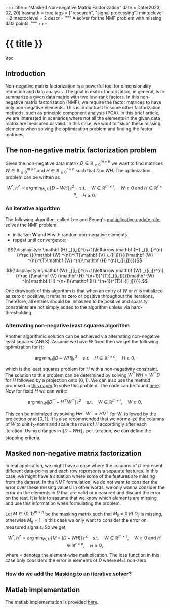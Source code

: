 +++
title = "Masked Non-negative Matrix Factorization"
date = Date(2023, 02, 20)
hasmath = true
tags = ["research", "signal processing"]
mintoclevel = 2
maxtoclevel = 2
descr = """
A solver for the NMF problem with missing data points.
"""
+++

# {{ title }}

\toc

## Introduction
Non-negative matrix factorization is a powerful tool for dimensionality reduction and data analysis. The goal  in matrix factorization, in general, is to summarize a given data matrix with two low-rank factors. In this non-negative matrix factorization (NMF), we require the factor matrices to have only non-negative elements. This is in contrast to some other factorization methods, such as principle component analysis (PCA). In this brief article, we are interested in scenarios where not all the elements in the given data matrix are measured or valid. In this case, we want to "skip" these missing elements when solving the optimization problem and finding the factor matrices.

## The non-negative matrix factorization problem 
Given the non-negative data matrix $D\in\mathbb{R}^{m\times n}_{\geq 0}$  we want to find matrices $W\in\mathbb{R}^{m\times r}_{\geq 0}$ and $H\in\mathbb{R}^{r\times n}_{\geq 0}$  such that $D\approx WH$. The optimization problem can be written as 

$$ W^{\ast}, H^{\ast} = \arg\min_{W,H} \|D-WH\|_{F}^2 \quad \text{s.t.} \quad W\in\mathbb{R}^{m\times r},\quad W\geq 0 \text{ and } H \in \mathbb{R}^{r\times n},\quad H\geq 0.$$

### An iterative algorithm
The following algorithm, called Lee and Seung's [multiplicative update rule](https://en.wikipedia.org/wiki/Multiplicative_weight_update_method), solves the  NMF problem. 
- initialize: **W** and **H** with random non-negative elements
- repeat until convergence:

$${\displaystyle \mathbf {H} _{[i,j]}^{n+1}\leftarrow \mathbf {H} _{[i,j]}^{n}{\frac {((\mathbf {W} ^{n})^{T}\mathbf {V} )_{[i,j]}}{((\mathbf {W} ^{n})^{T}\mathbf {W} ^{n}\mathbf {H} ^{n})_{[i,j]}}}}$$

$${\displaystyle \mathbf {W} _{[i,j]}^{n+1}\leftarrow \mathbf {W} _{[i,j]}^{n}{\frac {(\mathbf {V} (\mathbf {H} ^{n+1})^{T})_{[i,j]}}{(\mathbf {W} ^{n}\mathbf {H} ^{n+1}(\mathbf {H} ^{n+1})^{T})_{[i,j]}}}}.$$

One drawback of this algorithm is that when an entry of $W$ or $H$ is initialized as zero or positive, it remains zero or positive throughout the iterations. Therefore, all entries should be initialized to be positive and sparsity constraints are not simply added to the algorithm unless via hard-thresholding. 

### Alternating non-negative least squares algorithm

Another algorithmic solution can be achieved via alternating non-negative least squares (ANLS). Assume we have $W$ fixed then we get the following optimization for $H$:

$$\arg\min_{H} \|D-WH\|_{F}^2 \quad \text{s.t.} \quad H \in \mathbb{R}^{r\times n},\quad H\geq 0,$$

which is the least squares problem for $H$ with a non-negativity constraint. The solution to this problem can be determined by solving $W^\top W H=W^\top D$ for $H$ followed by a projection onto $[0,1]$. We can also use the method proposed in [this paper](https://ieeexplore.ieee.org/document/4781130) to solve this problem. The code can be found [here](http://www.cc.gatech.edu/~hpark/software/nmf_bpas.zip). Now for fixed $H$ we can write:

$$\arg\min_{W} \|D^\top-H^\top W^\top\|_{F}^2 \quad \text{s.t.} \quad W \in \mathbb{R}^{m\times r},\quad W\geq 0,$$

This can be minimized by solving $H H^\top W^\top = H D^\top$ for $W$, followed by the projection onto $[0,1]$. It is also recommended that we normalize the columns of $W$ to unit $\ell_2$-norm and scale the rows of $H$ accordingly after each iteration. Using changes in $\|D-WH\|_F$ per iteration, we can define the stopping criteria.

## Masked non-negative matrix factorization
In real application, we might have a case where the columns of $D$ represent different data-points and each row represents a separate features. In this case, we might have a situation where some of the features are missing from the dataset. In the NMF formulation, we do not want to consider the error over these missing values. In other words, we only wanna consider the error on the elements in $D$ that are valid or measured and discard the error on the rest. It is fair to assume that we know which elements are missing and use this information when formulating the problem.

Let $M\in\{0,1\}^{m\times n}$  be the masking matrix such that $M_{ij}=0$ iff $D_{ij}$ is missing, otherwise $M_{ij}=1$. In this case we only want to consider the error on measured signals. So we get,

$$ W^{\ast}, H^{\ast} = \arg\min_{W,H} \|M\circ(D-WH)\|_{F}^2 \quad \text{s.t.} \quad W\in\mathbb{R}^{m\times r},\quad W\geq 0 \text{ and } H \in \mathbb{R}^{r\times n},\quad H\geq 0,$$

where $\circ$ denotes the element-wise multiplication. The loss function in this case only considers the error in elements of $D$ where $M$ is non-zero.

### How do we add the Masking to an iterative solver?

## Matlab implementation
The matlab implementation is provided [here](https://github.com/amirhkhalilian/masked-nnmf).
